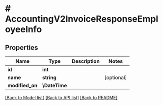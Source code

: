 # # AccountingV2InvoiceResponseEmployeeInfo

## Properties

Name | Type | Description | Notes
------------ | ------------- | ------------- | -------------
**id** | **int** |  |
**name** | **string** |  | [optional]
**modified_on** | **\DateTime** |  |

[[Back to Model list]](../../README.md#models) [[Back to API list]](../../README.md#endpoints) [[Back to README]](../../README.md)
